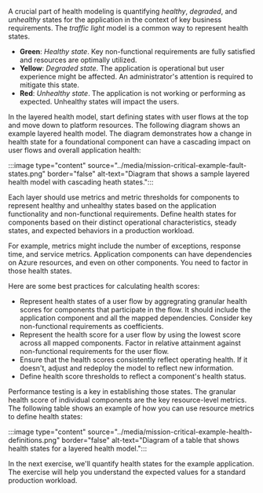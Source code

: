 A crucial part of health modeling is quantifying *healthy*, *degraded*, and *unhealthy* states for the application in the context of key business requirements.  The *traffic light* model is a common way to represent health states.

- **Green**: *Healthy state*. Key non-functional requirements are fully satisfied and resources are optimally utilized.
- **Yellow**: *Degraded state*. The application is operational but user experience might be affected. An administrator's attention is required to mitigate this state.
- **Red**: *Unhealthy state*. The application is not working or performing as expected. Unhealthy states will impact the users.

In the layered health model, start defining states with user flows at the top and move down to platform resources. The following diagram shows an example layered health model. The diagram demonstrates how a change in health state for a foundational component can have a cascading impact on user flows and overall application health:

:::image type="content" source="../media/mission-critical-example-fault-states.png" border="false" alt-text="Diagram that shows a sample layered health model with cascading heath states.":::

Each layer should use metrics and metric thresholds for components to represent healthy and unhealthy states based on the application functionality and non-functional requirements. Define health states for components based on their distinct operational characteristics, steady states, and expected behaviors in a production workload. 

For example, metrics might include the number of exceptions, response time, and service metrics. Application components can have dependencies on Azure resources, and even on other components. You need to factor in those health states.

Here are some best practices for calculating health scores:

- Represent health states of a user flow by aggregrating granular health scores for components that participate in the flow. It should include the application component and all the mapped dependencies. Consider key non-functional requirements as coefficients.
- Represent the health score for a user flow by using the lowest score across all mapped components. Factor in relative attainment against non-functional requirements for the user flow.
- Ensure that the health scores consistently reflect operating health. If it doesn't, adjust and redeploy the model to reflect new information.
- Define health score thresholds to reflect a component's health status.

Performance testing is a key in establishing those states. The granular health score of individual components are the key resource-level metrics. The following table shows an example of how you can use resource metrics to define health states:

:::image type="content" source="../media/mission-critical-example-health-definitions.png" border="false" alt-text="Diagram of a table that shows health states for a layered health model.":::

In the next exercise, we'll quantify health states for the example application. The exercise will help you understand the expected values for a standard production workload. 
